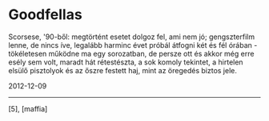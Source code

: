 # Goodfellas

Scorsese, '90-ből: megtörtént esetet dolgoz fel, ami nem jó; gengszterfilm lenne, de nincs íve, legalább harminc évet próbál átfogni két és fél órában - tökéletesen működne ma egy sorozatban, de persze ott és akkor még erre esély sem volt, maradt hát rétestészta, a sok komoly tekintet, a hirtelen elsülő pisztolyok és az őszre festett haj, mint az öregedés biztos jele.

2012-12-09 

----

[5], [maffia]